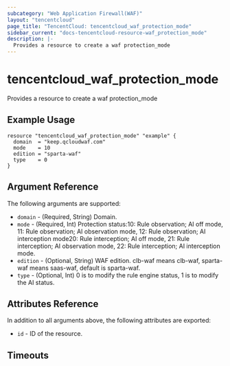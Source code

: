```yaml
---
subcategory: "Web Application Firewall(WAF)"
layout: "tencentcloud"
page_title: "TencentCloud: tencentcloud_waf_protection_mode"
sidebar_current: "docs-tencentcloud-resource-waf_protection_mode"
description: |-
  Provides a resource to create a waf protection_mode
---
```


# tencentcloud_waf_protection_mode

Provides a resource to create a waf protection_mode

## Example Usage

```hcl
resource "tencentcloud_waf_protection_mode" "example" {
  domain  = "keep.qcloudwaf.com"
  mode    = 10
  edition = "sparta-waf"
  type    = 0
}
```

## Argument Reference

The following arguments are supported:

* `domain` - (Required, String) Domain.
* `mode` - (Required, Int) Protection status:10: Rule observation; AI off mode, 11: Rule observation; AI observation mode, 12: Rule observation; AI interception mode20: Rule interception; AI off mode, 21: Rule interception; AI observation mode, 22: Rule interception; AI interception mode.
* `edition` - (Optional, String) WAF edition. clb-waf means clb-waf, sparta-waf means saas-waf, default is sparta-waf.
* `type` - (Optional, Int) 0 is to modify the rule engine status, 1 is to modify the AI status.

## Attributes Reference

In addition to all arguments above, the following attributes are exported:

* `id` - ID of the resource.



## Timeouts

<no value>


